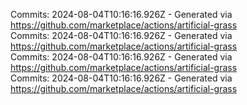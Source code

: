 Commits: 2024-08-04T10:16:16.926Z - Generated via https://github.com/marketplace/actions/artificial-grass
<br>
Commits: 2024-08-04T10:16:16.926Z - Generated via https://github.com/marketplace/actions/artificial-grass
<br>
Commits: 2024-08-04T10:16:16.926Z - Generated via https://github.com/marketplace/actions/artificial-grass
<br>
Commits: 2024-08-04T10:16:16.926Z - Generated via https://github.com/marketplace/actions/artificial-grass
<br>

